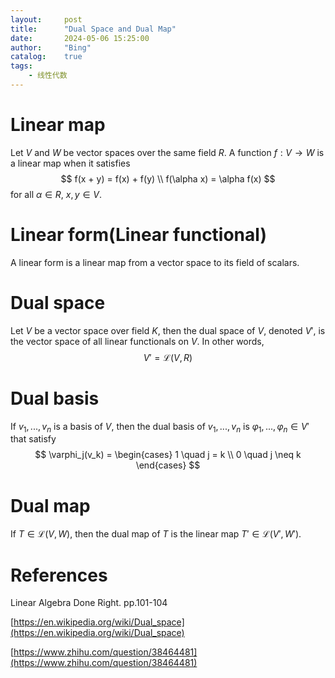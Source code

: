 ```yaml
---
layout:     post
title:      "Dual Space and Dual Map"
date:       2024-05-06 15:25:00
author:     "Bing"
catalog:    true
tags:
    - 线性代数
---
```


# Linear map
Let $V$ and $W$ be vector spaces over the same field $R$. A function $f: V \to W$ is a linear map when it satisfies
$$
    f(x + y) = f(x) + f(y)
    \\
    f(\alpha x) = \alpha f(x)
$$
for all $\alpha \in R$, $x,y \in V$.

# Linear form(Linear functional)
A linear form is a linear map from a vector space to its field of scalars.

# Dual space
Let $V$ be a vector space over field $K$, then the dual space of $V$, denoted  $V'$, is the vector space of all linear functionals on $V$. In other words,
$$
    V' = \mathcal{L}(V, R)
$$

# Dual basis
If $v_1,...,v_n$ is a basis of $V$, then the dual basis of $v_1,...,v_n$ is $\varphi_1,...,\varphi_n \in V'$ that satisfy
$$
    \varphi_j(v_k) = \begin{cases}
        1 \quad j = k
        \\
        0 \quad j \neq k
    \end{cases}
$$

# Dual map
If $T \in \mathcal{L}(V, W)$, then the dual map of $T$ is the linear map $T' \in \mathcal{L}(V', W')$.

# References
Linear Algebra Done Right. pp.101-104

[https://en.wikipedia.org/wiki/Dual_space](https://en.wikipedia.org/wiki/Dual_space)

[https://www.zhihu.com/question/38464481](https://www.zhihu.com/question/38464481)